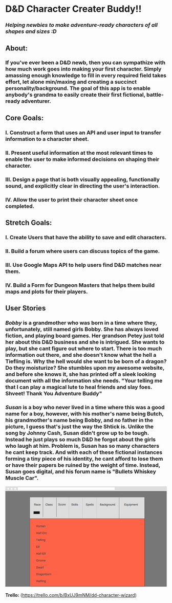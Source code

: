# **D&D Character Creater Buddy!!**
### *Helping newbies to make adventure-ready characters of all shapes and sizes :D*


## **About:**
### If you've ever been a D&D newb, then you can sympathize with how much work goes into making your first character. Simply amassing enough knowledge to fill in every required field takes effort, let alone min/maxing and creating a succinct personality/background. The goal of this app is to enable anybody's grandma to easily create their first fictional, battle-ready adventurer.


## **Core Goals:**
### I. Construct a form that uses an API and user input to transfer information to a character sheet.
### II. Present useful information at the most relevant times to enable the user to make informed decisions on shaping their character.
### III. Design a page that is both visually appealing, functionally sound, and explicitly clear in directing the user's interaction.
### IV. Allow the user to print their character sheet once completed.

## **Stretch Goals:**
### I. Create Users that have the ability to save and edit characters.
### II. Build a forum where users can discuss topics of the game.
### III. Use Google Maps API to help users find D&D matches near them.
### IV. Build a Form for Dungeon Masters that helps them build maps and plots for their players.


## **User Stories**
### *Bobby*  is a grandmother who was born in a time where they, unfortunately, still named girls Bobby. She has always loved fiction, and playing board games. Her grandson Petey just told her about this D&D business and she is intrigued. She wants to play, but she cant figure out where to start. There is too much information out there, and she doesn't know what the hell a Tiefling is. Why the hell would she want to be born of a dragon? Do they moisturize? She stumbles upon my awesome website, and before she knows it, she has printed off a sleek looking document with all the information she needs. "Your telling me that I can play a magical lute to heal friends and slay foes. Shveet! Thank You Adventure Buddy"

### *Susan*  is a boy who never lived in a time where this was a good name for a boy, however, with his mother's name being Butch, his grandmother's name being Bobby, and no father in the picture, I guess that's just the way the Shtick is. Unlike the song by Johnny Cash, Susan didn't grow up to be tough. Instead he just plays so much D&D he forgot about the girls who laugh at him. Problem is, Susan has so many characters he cant keep track. And with each of these fictional instances forming a tiny piece of his identity, he cant afford to lose them or have their papers be ruined by the weight of time. Instead, Susan goes digital, and his forum name is "Bullets Whiskey Muscle Car".  

![alt text](https://github.com/codexter1/D-D-Character-Creator/blob/master/Wire.png)

**Trello:** (https://trello.com/b/BxUJ9mNM/dd-character-wizard)

